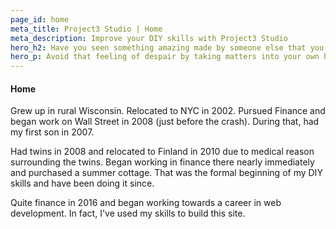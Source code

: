 ```yaml
---
page_id: home
meta_title: Project3 Studio | Home
meta_description: Improve your DIY skills with Project3 Studio
hero_h2: Have you seen something amazing made by someone else that you wanted so bad but then were met with sticker shock?
hero_p: Avoid that feeling of despair by taking matters into your own hands! We're sharing our knowledge through many ways in order to help you achieve that amazing feeling of pride having built something yourself, while saving a bunch of money. Want to learn how? Click the button below. If you just want to dive right in, navigate around the site using the links above.
---
```


#### Home

Grew up in rural Wisconsin. Relocated to NYC in 2002. Pursued Finance and began work on Wall Street in 2008 (just before the crash). During that, had my first son in 2007.

Had twins in 2008 and relocated to Finland in 2010 due to medical reason surrounding the twins. Began working in finance there nearly immediately and purchased a summer cottage. That was the formal beginning of my DIY skills and have been doing it since.

Quite finance in 2016 and began working towards a career in web development. In fact, I've used my skills to build this site.

